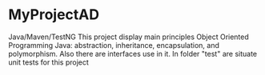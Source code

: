 # MyProjectAD
Java/Maven/TestNG
This project display main principles Object Oriented Programming Java: abstraction, inheritance, encapsulation, and polymorphism. 
Also there are interfaces use in it.
In folder "test" are situate unit tests for this project
